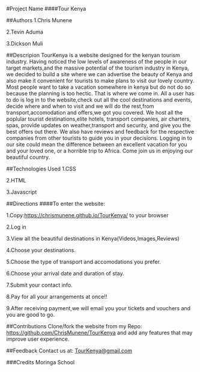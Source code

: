 #Project Name
####Tour Kenya

##Authors
1.Chris Munene

2.Tevin Aduma

3.Dickson Muli

##Descripion
TourKenya is a website designed for the kenyan tourism industry. Having noticed the low levels of awareness
of the people in our target markets,and the massive potential of the tourism industry in Kenya, we decided to build a site where we can advertise the beauty of Kenya and also make it convenient for tourists to make plans to visit our lovely country. Most people want to take a vacation somewhere in kenya but do not do so because the planning is too hectic. That is where we come in. All a user has to do is log in to the website,check out all the cool destinations and events, decide where and when to visit and we will do the rest,from transport,accomodation and offers,we got you covered. We host all the poplular tourist destinations,elite hotels, transport companies, air charters, spas, provide updates on weather,transport and security, and give you the best offers out there. We also have reviews and feedback for the respective companies from other tourists to guide you in your decisions. Logging in to our site could mean the difference between an excellent vacation for you and your loved one, or a horrible trip to Africa. Come join us in enjoying our beautiful country.

##Technologies Used
1.CSS

2.HTML

3.Javascript

##Directions
####To enter the website:

1.Copy:https://chrismunene.github.io/TourKenya/ to your browser

2.Log in

3.View all the beautiful destinations in Kenya(Videos,Images,Reviews)

4.Choose your destinations.

5.Choose the type of transport and accomodations you prefer.

6.Choose your arrival date and duration of stay.

7.Submit your contact info.

8.Pay for all your arrangements at once!!

9.After receiving payment,we will email you your tickets and vouchers and you are good to go.

##Contributions
Clone/fork the website from my Repo:  https://github.com/ChrisMunene/TourKenya  and add any features that may
improve user experience.

##Feedback
Contact us at: TourKenya@gmail.com

###Credits
Moringa School